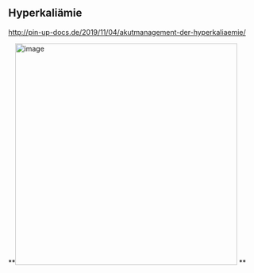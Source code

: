 Hyperkaliämie
--
http://pin-up-docs.de/2019/11/04/akutmanagement-der-hyperkaliaemie/


**<img width="447" alt="image" src="https://user-images.githubusercontent.com/33035328/173225343-63e8c2a9-d49a-4630-b899-494e4a16d1a6.png">
**
